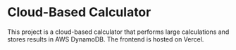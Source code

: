 # Cloud-Based Calculator

This project is a cloud-based calculator that performs large calculations and stores results in AWS DynamoDB. The frontend is hosted on Vercel.
